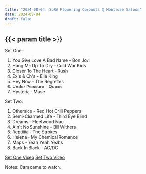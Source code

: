 ```yaml
---
title: "2024-08-04: SoRA Flowering Coconuts @ Montrose Saloon"
date: 2024-08-04
draft: false
---
```


## {{< param title >}}

Set One:
1. You Give Love A Bad Name - Bon Jovi
2. Hang Me Up To Dry - Cold War Kids
3. Closer To The Heart - Rush
4. Ex's & Oh's - Elle King
5. Hey Now - The Regrettes
6. Under Pressure - Queen
7. Hysteria - Muse

Set Two:
1. Otherside - Red Hot Chili Peppers
2. Semi-Charmed Life - Third Eye Blind
3. Dreams - Fleetwood Mac
4. Ain't No Sunshine - Bill Withers
5. Reptillia - The Strokes
6. Helena - My Chemical Romance
7. Maps - Yeah Yeah Yeahs
8. Back In Black - AC/DC

[Set One Video](https://youtu.be/S1k9tAQGq7E?si=XwKntywi1rk4bnQD)
[Set Two Video](https://youtu.be/owm6EeYM2Yk?si=DCUwxefPAcuoxtsv)

Notes:
  Cam came to watch.